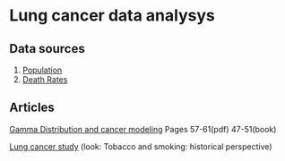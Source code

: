 # Lung cancer data analysys

## Data sources

1. [Population](https://ourworldindata.org/grapher/population-past-future?tab=chart&country=CHN~IND~USA~NGA~BRA~JPN~IDN)
2. [Death Rates](https://ourworldindata.org/grapher/lung-cancer-death-rates-males?country=~DNK)


## Articles 

[Gamma Distribution and cancer modeling](http://www.stat.columbia.edu/~gelman/book/BDA3.pdf) Pages 57-61(pdf) 47-51(book)

[Lung cancer study](https://www.ncbi.nlm.nih.gov/pmc/articles/PMC6037963/) (look: Tobacco and smoking: historical perspective)
